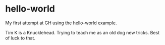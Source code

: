 # hello-world
My first attempt at GH using the hello-world example. 

Tim K is a Knucklehead.
Trying to teach me as an old dog new tricks. 
Best of luck to that. 

